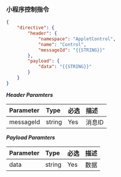 ### 小程序控制指令
```json
{
    "directive": {
        "header": {
            "namespace": "AppletControl",
            "name": "Control",
            "messageId": "{{STRING}}"
        },
        "payload": {
            "data": "{{STRING}}"
        }
    }
}    
```

***Header Paramters***

|    Parameter            |    Type        |    必选    |    描述                                |
|    :-------------------    |    :--------    |    :-----    |    :--------------------------------    |
|    messageId            |    string    |    Yes    |    消息ID                            |

***Payload Paramters***

|    Parameter                        |    Type        |    必选    |    描述                        |
|    :-------------------------------    |    :--------    |    :-----    |    :------------------------    |
|    data                                |    string    |    Yes    |    数据                        |